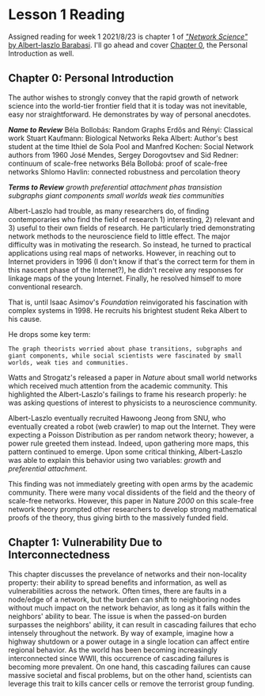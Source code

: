 # Lesson 1 Reading
Assigned reading for week 1 2021/8/23 is chapter 1 of [*"Network Science"* by Albert-laszlo Barabasi](http://networksciencebook.com/). I'll go ahead and cover [Chapter 0](http://networksciencebook.com/chapter/0), the Personal Introduction as well.

## Chapter 0: Personal Introduction
The author wishes to strongly convey that the rapid growth of network science into the world-tier frontier field that it is today was not inevitable, easy nor straightforward. He demonstrates by way of personal anecdotes.

***Name to Review***
Béla Bollobás: Random Graphs
Erdős and Rényi: Classical work
Stuart Kaufmann: Biological Networks
Reka Albert: Author's best student at the time
Ithiel de Sola Pool and Manfred Kochen: Social Network authors from 1960
José Mendes, Sergey Dorogovtsev and Sid Redner: continuum of scale-free networks
Béla Bollobá: proof of scale-free networks
Shlomo Havlin: connected robustness and percolation theory 

***Terms to Review***
*growth*
*preferential attachment* 
*phas transistion*
*subgraphs*
*giant components*
*small worlds*
*weak ties*
*communities*

Albert-Laszlo had trouble, as many researchers do, of finding contemporaries who find the field of research 1) interesting, 2) relevant and 3) useful to their own fields of research. He particularly tried demonstrating network methods to the neuroscience field to little effect. The major difficulty was in motivating the research. So instead, he turned to practical applications using real maps of networks. However, in reaching out to Internet providers in 1996 (I don't know if that's the correct term for them in this nascent phase of the Internet?), he didn't receive any responses for linkage maps of the young Internet. Finally, he resolved himself to more conventional research.

That is, until Isaac Asimov's *Foundation* reinvigorated his fascination with complex systems in 1998. He recruits his brightest student Reka Albert to his cause. 

He drops some key term:
```
The graph theorists worried about phase transitions, subgraphs and giant components, while social scientists were fascinated by small worlds, weak ties and communities.
```

Watts and Strogatz's released a paper in *Nature* about small world networks which received much attention from the academic community. This highlighted the Albert-Laszlo's failings to frame his research properly: he was asking questions of interest to physicists to a neuroscience community.

Albert-Laszlo eventually recruited Hawoong Jeong from SNU, who eventually created a robot (web crawler) to map out the Internet. They were expecting a Poisson Distribution as per random network theory; however, a power rule greeted them instead. Indeed, upon gathering more maps, this pattern continued to emerge. Upon some critical thinking, Albert-Laszlo was able to explain this behavior using two variables: *growth* and *preferential attachment*. 

This finding was not immediately greeting with open arms by the academic community. There were many vocal dissidents of the field and the theory of scale-free networks. However, this paper in Nature *2000* on this scale-free network theory prompted other researchers to develop strong mathematical proofs of the theory, thus giving birth to the massively funded field.

## Chapter 1: Vulnerability Due to Interconnectedness
This chapter discusses the prevelance of networks and their non-locality property: their ability to spread benefits and information, as well as vulnerabilities across the network. Often times, there are faults in a node/edge of a network, but the burden can shift to neighboring nodes without much impact on the network behavior, as long as it falls within the neighbors' ability to bear. The issue is when the passed-on burden surpasses the neighbors' ability, it can result in cascading failures that echo intensely throughout the network. By way of example, imagine how a highway shutdown or a power outage in a single location can affect entire regional behavior. As the world has been becoming increasingly interconnected since WWII, this occurrence of cascading failures is becoming more prevalent. On one hand, this cascading failures can cause massive societal and fiscal problems, but on the other hand, scientists can leverage this trait to kills cancer cells or remove the terrorist group funding.

